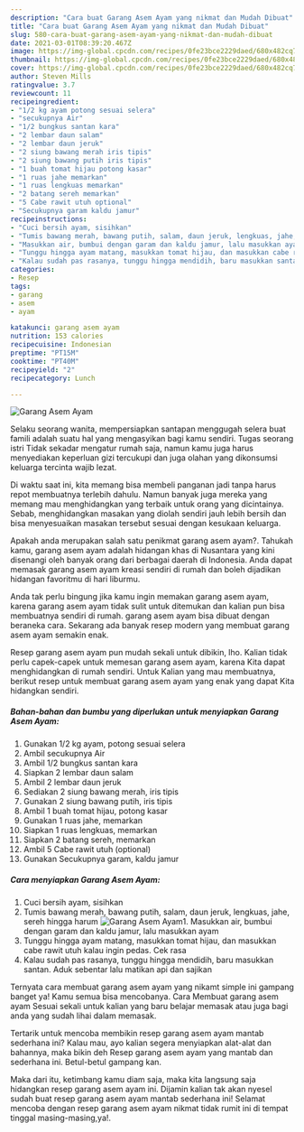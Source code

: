 ```yaml
---
description: "Cara buat Garang Asem Ayam yang nikmat dan Mudah Dibuat"
title: "Cara buat Garang Asem Ayam yang nikmat dan Mudah Dibuat"
slug: 580-cara-buat-garang-asem-ayam-yang-nikmat-dan-mudah-dibuat
date: 2021-03-01T08:39:20.467Z
image: https://img-global.cpcdn.com/recipes/0fe23bce2229daed/680x482cq70/garang-asem-ayam-foto-resep-utama.jpg
thumbnail: https://img-global.cpcdn.com/recipes/0fe23bce2229daed/680x482cq70/garang-asem-ayam-foto-resep-utama.jpg
cover: https://img-global.cpcdn.com/recipes/0fe23bce2229daed/680x482cq70/garang-asem-ayam-foto-resep-utama.jpg
author: Steven Mills
ratingvalue: 3.7
reviewcount: 11
recipeingredient:
- "1/2 kg ayam potong sesuai selera"
- "secukupnya Air"
- "1/2 bungkus santan kara"
- "2 lembar daun salam"
- "2 lembar daun jeruk"
- "2 siung bawang merah iris tipis"
- "2 siung bawang putih iris tipis"
- "1 buah tomat hijau potong kasar"
- "1 ruas jahe memarkan"
- "1 ruas lengkuas memarkan"
- "2 batang sereh memarkan"
- "5 Cabe rawit utuh optional"
- "Secukupnya garam kaldu jamur"
recipeinstructions:
- "Cuci bersih ayam, sisihkan"
- "Tumis bawang merah, bawang putih, salam, daun jeruk, lengkuas, jahe, sereh hingga harum"
- "Masukkan air, bumbui dengan garam dan kaldu jamur, lalu masukkan ayam"
- "Tunggu hingga ayam matang, masukkan tomat hijau, dan masukkan cabe rawit utuh kalau ingin pedas. Cek rasa"
- "Kalau sudah pas rasanya, tunggu hingga mendidih, baru masukkan santan. Aduk sebentar lalu matikan api dan sajikan"
categories:
- Resep
tags:
- garang
- asem
- ayam

katakunci: garang asem ayam 
nutrition: 153 calories
recipecuisine: Indonesian
preptime: "PT15M"
cooktime: "PT40M"
recipeyield: "2"
recipecategory: Lunch

---
```



![Garang Asem Ayam](https://img-global.cpcdn.com/recipes/0fe23bce2229daed/680x482cq70/garang-asem-ayam-foto-resep-utama.jpg)

Selaku seorang wanita, mempersiapkan santapan menggugah selera buat famili adalah suatu hal yang mengasyikan bagi kamu sendiri. Tugas seorang istri Tidak sekadar mengatur rumah saja, namun kamu juga harus menyediakan keperluan gizi tercukupi dan juga olahan yang dikonsumsi keluarga tercinta wajib lezat.

Di waktu  saat ini, kita memang bisa membeli panganan jadi tanpa harus repot membuatnya terlebih dahulu. Namun banyak juga mereka yang memang mau menghidangkan yang terbaik untuk orang yang dicintainya. Sebab, menghidangkan masakan yang diolah sendiri jauh lebih bersih dan bisa menyesuaikan masakan tersebut sesuai dengan kesukaan keluarga. 



Apakah anda merupakan salah satu penikmat garang asem ayam?. Tahukah kamu, garang asem ayam adalah hidangan khas di Nusantara yang kini disenangi oleh banyak orang dari berbagai daerah di Indonesia. Anda dapat memasak garang asem ayam kreasi sendiri di rumah dan boleh dijadikan hidangan favoritmu di hari liburmu.

Anda tak perlu bingung jika kamu ingin memakan garang asem ayam, karena garang asem ayam tidak sulit untuk ditemukan dan kalian pun bisa membuatnya sendiri di rumah. garang asem ayam bisa dibuat dengan beraneka cara. Sekarang ada banyak resep modern yang membuat garang asem ayam semakin enak.

Resep garang asem ayam pun mudah sekali untuk dibikin, lho. Kalian tidak perlu capek-capek untuk memesan garang asem ayam, karena Kita dapat menghidangkan di rumah sendiri. Untuk Kalian yang mau membuatnya, berikut resep untuk membuat garang asem ayam yang enak yang dapat Kita hidangkan sendiri.

<!--inarticleads1-->

##### Bahan-bahan dan bumbu yang diperlukan untuk menyiapkan Garang Asem Ayam:

1. Gunakan 1/2 kg ayam, potong sesuai selera
1. Ambil secukupnya Air
1. Ambil 1/2 bungkus santan kara
1. Siapkan 2 lembar daun salam
1. Ambil 2 lembar daun jeruk
1. Sediakan 2 siung bawang merah, iris tipis
1. Gunakan 2 siung bawang putih, iris tipis
1. Ambil 1 buah tomat hijau, potong kasar
1. Gunakan 1 ruas jahe, memarkan
1. Siapkan 1 ruas lengkuas, memarkan
1. Siapkan 2 batang sereh, memarkan
1. Ambil 5 Cabe rawit utuh (optional)
1. Gunakan Secukupnya garam, kaldu jamur




<!--inarticleads2-->

##### Cara menyiapkan Garang Asem Ayam:

1. Cuci bersih ayam, sisihkan
1. Tumis bawang merah, bawang putih, salam, daun jeruk, lengkuas, jahe, sereh hingga harum
<img src="https://img-global.cpcdn.com/steps/99c9eb5b440e7fce/160x128cq70/garang-asem-ayam-langkah-memasak-2-foto.jpg" alt="Garang Asem Ayam">1. Masukkan air, bumbui dengan garam dan kaldu jamur, lalu masukkan ayam
1. Tunggu hingga ayam matang, masukkan tomat hijau, dan masukkan cabe rawit utuh kalau ingin pedas. Cek rasa
1. Kalau sudah pas rasanya, tunggu hingga mendidih, baru masukkan santan. Aduk sebentar lalu matikan api dan sajikan




Ternyata cara membuat garang asem ayam yang nikamt simple ini gampang banget ya! Kamu semua bisa mencobanya. Cara Membuat garang asem ayam Sesuai sekali untuk kalian yang baru belajar memasak atau juga bagi anda yang sudah lihai dalam memasak.

Tertarik untuk mencoba membikin resep garang asem ayam mantab sederhana ini? Kalau mau, ayo kalian segera menyiapkan alat-alat dan bahannya, maka bikin deh Resep garang asem ayam yang mantab dan sederhana ini. Betul-betul gampang kan. 

Maka dari itu, ketimbang kamu diam saja, maka kita langsung saja hidangkan resep garang asem ayam ini. Dijamin kalian tak akan nyesel sudah buat resep garang asem ayam mantab sederhana ini! Selamat mencoba dengan resep garang asem ayam nikmat tidak rumit ini di tempat tinggal masing-masing,ya!.

